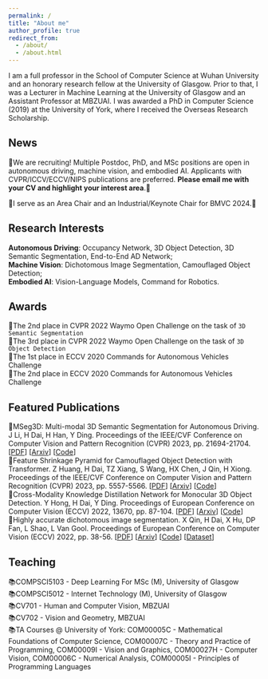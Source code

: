 ```yaml
---
permalink: /
title: "About me"
author_profile: true
redirect_from: 
  - /about/
  - /about.html
---
```


I am a full professor in the School of Computer Science at Wuhan University and an honorary research fellow at the University of Glasgow. Prior to that, I was a Lecturer in Machine Learning at the University of Glasgow and an Assistant Professor at MBZUAI. I was awarded a PhD in Computer Science (2019) at the University of York, where I received the Overseas Research Scholarship.

News
------
📢We are recruiting! Multiple Postdoc, PhD, and MSc positions are open in autonomous driving, machine vision, and embodied AI. Applicants with CVPR/ICCV/ECCV/NIPS publications are preferred. **Please email me with your CV and highlight your interest area**.🚀

<p>📢I serve as an Area Chair and an Industrial/Keynote Chair for BMVC 2024.🚀</p> 

Research Interests
------
 **Autonomous Driving**: Occupancy Network, 3D Object Detection, 3D Semantic Segmentation, End-to-End AD Network;
 <br>**Machine Vision**: Dichotomous Image Segmentation, Camouflaged Object Detection;
 <br>**Embodied AI**: Vision-Language Models, Command for Robotics.

 Awards
------
 🥈The 2nd place in CVPR 2022 Waymo Open Challenge on the task of ``3D Semantic Segmentation``
 <br>🥉The 3rd place in CVPR 2022 Waymo Open Challenge on the task of ``3D Object Detection``
 <br>🥇The 1st place in ECCV 2020 Commands for Autonomous Vehicles Challenge
 <br>🥈The 2nd place in ECCV 2020 Commands for Autonomous Vehicles Challenge

Featured Publications
------
📝MSeg3D: Multi-modal 3D Semantic Segmentation for Autonomous Driving. J Li, H Dai, H Han, Y Ding. Proceedings of the IEEE/CVF Conference on Computer Vision and Pattern Recognition (CVPR) 2023, pp. 21694-21704. [[PDF](https://openaccess.thecvf.com/content/CVPR2023/papers/Li_MSeg3D_Multi-Modal_3D_Semantic_Segmentation_for_Autonomous_Driving_CVPR_2023_paper.pdf)] [[Arxiv](https://arxiv.org/pdf/2303.08600)] [[Code](https://github.com/jialeli1/lidarseg3d)]
<br>📝Feature Shrinkage Pyramid for Camouflaged Object Detection with Transformer. Z Huang, H Dai, TZ Xiang, S Wang, HX Chen, J Qin, H Xiong. Proceedings of the IEEE/CVF Conference on Computer Vision and Pattern Recognition (CVPR) 2023, pp. 5557-5566. [[PDF](https://openaccess.thecvf.com/content/CVPR2023/papers/Huang_Feature_Shrinkage_Pyramid_for_Camouflaged_Object_Detection_With_Transformers_CVPR_2023_paper.pdf)] [[Arxiv](https://arxiv.org/pdf/2303.14816)] [[Code](https://github.com/ZhouHuang23/FSPNet)]
<br>📝Cross-Modality Knowledge Distillation Network for Monocular 3D Object Detection. Y Hong, H Dai, Y Ding. Proceedings of European Conference on Computer Vision (ECCV) 2022, 13670, pp. 87-104. [[PDF](https://link.springer.com/chapter/10.1007/978-3-031-20080-9_6)] [[Arxiv](https://arxiv.org/pdf/2211.07171)] [[Code](https://github.com/Cc-Hy/CMKD)]
<br>📝Highly accurate dichotomous image segmentation. X Qin, H Dai, X Hu, DP Fan, L Shao, L Van Gool. Proceedings of European Conference on Computer Vision (ECCV) 2022, pp. 38-56. [[PDF](https://link.springer.com/chapter/10.1007/978-3-031-19797-0_3)] [[Arxiv](https://arxiv.org/pdf/2203.03041)] [[Code](https://github.com/xuebinqin/DIS)] [[Dataset](https://xuebinqin.github.io/dis/index.html)]

Teaching
------
📚COMPSCI5103 - Deep Learning For MSc (M), University of Glasgow
<br>📚COMPSCI5012 - Internet Technology (M), University of Glasgow
<br>📚CV701 - Human and Computer Vision, MBZUAI 
<br>📚CV702 - Vision and Geometry, MBZUAI
<br>📚TA Courses @ University of York: COM00005C - Mathematical Foundations of Computer Science, COM00007C - Theory and Practice of Programming, COM00009I - Vision and Graphics, COM00027H - Computer Vision, COM00006C - Numerical Analysis, COM00005I - Principles of Programming Languages


